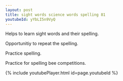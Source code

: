 ```yaml
---
layout: post
title: sight words science words spelling 81
youtubeId: yYbLI5n9VyQ
---
```

 
 
Helps to learn sight words and their spelling.

Opportunitiy to repeat the spelling. 

Practice spelling. 
 
Practice for spelling bee competitions. 
 
{% include youtubePlayer.html id=page.youtubeId %}
 
 
